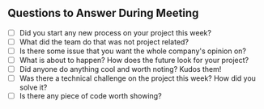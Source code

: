 ## Questions to Answer During Meeting
  * [ ] Did you start any new process on your project this week?
  * [ ] What did the team do that was not project related?
  * [ ] Is there some issue that you want the whole company's opinion on?
  * [ ] What is about to happen? How does the future look for your project?
  * [ ] Did anyone do anything cool and worth noting? Kudos them!
  * [ ] Was there a technical challenge on the project this week? How did you solve it?
  * [ ] Is there any piece of code worth showing?